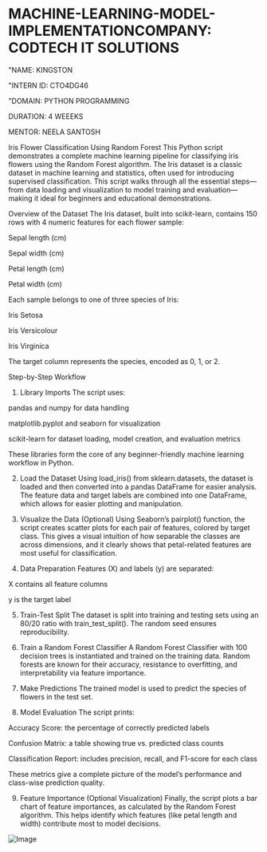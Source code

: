 # MACHINE-LEARNING-MODEL-IMPLEMENTATIONCOMPANY: CODTECH IT SOLUTIONS

"NAME: KINGSTON

"INTERN ID: CTO4DG46

"DOMAIN: PYTHON PROGRAMMING

DURATION: 4 WEEEKS

MENTOR: NEELA SANTOSH


Iris Flower Classification Using Random Forest
This Python script demonstrates a complete machine learning pipeline for classifying iris flowers using the Random Forest algorithm. The Iris dataset is a classic dataset in machine learning and statistics, often used for introducing supervised classification. This script walks through all the essential steps—from data loading and visualization to model training and evaluation—making it ideal for beginners and educational demonstrations.

Overview of the Dataset
The Iris dataset, built into scikit-learn, contains 150 rows with 4 numeric features for each flower sample:

Sepal length (cm)

Sepal width (cm)

Petal length (cm)

Petal width (cm)

Each sample belongs to one of three species of Iris:

Iris Setosa

Iris Versicolour

Iris Virginica

The target column represents the species, encoded as 0, 1, or 2.

Step-by-Step Workflow
1. Library Imports
The script uses:

pandas and numpy for data handling

matplotlib.pyplot and seaborn for visualization

scikit-learn for dataset loading, model creation, and evaluation metrics

These libraries form the core of any beginner-friendly machine learning workflow in Python.

2. Load the Dataset
Using load_iris() from sklearn.datasets, the dataset is loaded and then converted into a pandas DataFrame for easier analysis. The feature data and target labels are combined into one DataFrame, which allows for easier plotting and manipulation.

3. Visualize the Data (Optional)
Using Seaborn’s pairplot() function, the script creates scatter plots for each pair of features, colored by target class. This gives a visual intuition of how separable the classes are across dimensions, and it clearly shows that petal-related features are most useful for classification.

4. Data Preparation
Features (X) and labels (y) are separated:

X contains all feature columns

y is the target label

5. Train-Test Split
The dataset is split into training and testing sets using an 80/20 ratio with train_test_split(). The random seed ensures reproducibility.

6. Train a Random Forest Classifier
A Random Forest Classifier with 100 decision trees is instantiated and trained on the training data. Random forests are known for their accuracy, resistance to overfitting, and interpretability via feature importance.

7. Make Predictions
The trained model is used to predict the species of flowers in the test set.

8. Model Evaluation
The script prints:

Accuracy Score: the percentage of correctly predicted labels

Confusion Matrix: a table showing true vs. predicted class counts

Classification Report: includes precision, recall, and F1-score for each class

These metrics give a complete picture of the model’s performance and class-wise prediction quality.

9. Feature Importance (Optional Visualization)
Finally, the script plots a bar chart of feature importances, as calculated by the Random Forest algorithm. This helps identify which features (like petal length and width) contribute most to model decisions.

![Image](https://github.com/user-attachments/assets/8f69bf10-c23d-4038-bab5-8534b8532868)
